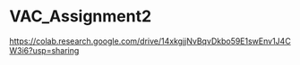 # VAC_Assignment2

https://colab.research.google.com/drive/14xkgjjNvBqvDkbo59E1swEnv1J4CW3i6?usp=sharing
